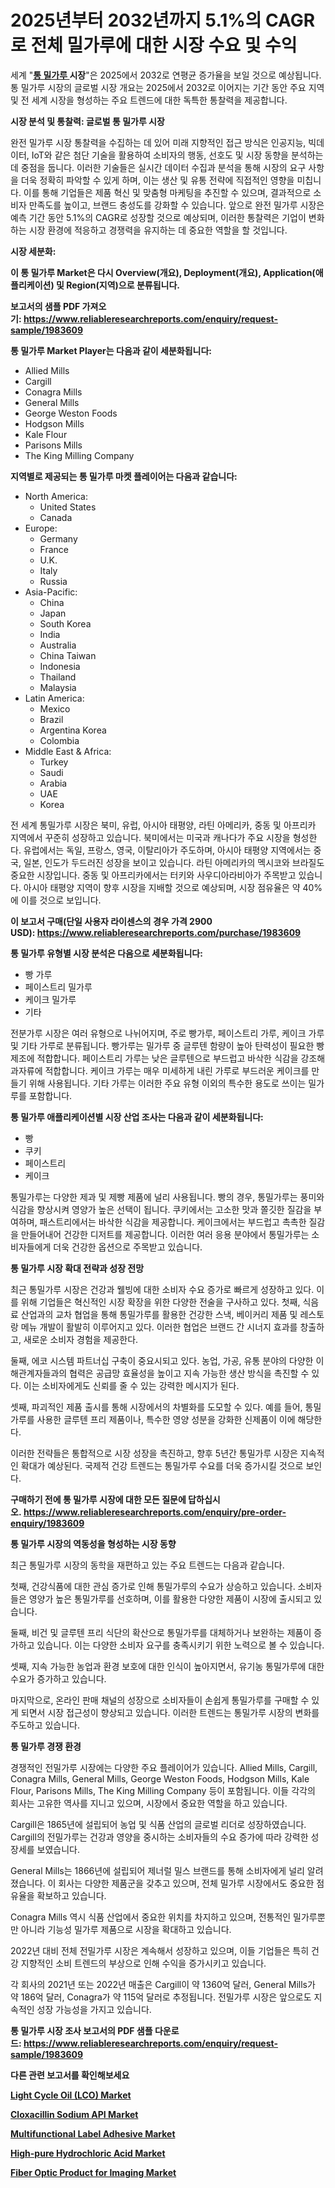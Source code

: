 <p><h1>2025년부터 2032년까지 5.1%의 CAGR로 전체 밀가루에 대한 시장 수요 및 수익</h1></p><p>세계 "<strong><a href="https://www.reliableresearchreports.com/whole-wheat-flour-r1983609?utm_campaign=106&utm_medium=8&utm_source=Github&utm_content=ia&utm_term=04042025&utm_id=whole-wheat-flour">통 밀가루&nbsp;</a></strong><strong>시장</strong>"은 2025에서 2032로 연평균 증가율을 보일 것으로 예상됩니다. 통 밀가루 시장의 글로벌 시장 개요는 2025에서 2032로 이어지는 기간 동안 주요 지역 및 전 세계 시장을 형성하는 주요 트렌드에 대한 독특한 통찰력을 제공합니다.</p>
<p><strong>시장 분석 및 통찰력: 글로벌 통 밀가루 시장</strong></p>
<p><p>완전 밀가루 시장 통찰력을 수집하는 데 있어 미래 지향적인 접근 방식은 인공지능, 빅데이터, IoT와 같은 첨단 기술을 활용하여 소비자의 행동, 선호도 및 시장 동향을 분석하는 데 중점을 둡니다. 이러한 기술들은 실시간 데이터 수집과 분석을 통해 시장의 요구 사항을 더욱 정확히 파악할 수 있게 하며, 이는 생산 및 유통 전략에 직접적인 영향을 미칩니다. 이를 통해 기업들은 제품 혁신 및 맞춤형 마케팅을 추진할 수 있으며, 결과적으로 소비자 만족도를 높이고, 브랜드 충성도를 강화할 수 있습니다. 앞으로 완전 밀가루 시장은 예측 기간 동안 5.1%의 CAGR로 성장할 것으로 예상되며, 이러한 통찰력은 기업이 변화하는 시장 환경에 적응하고 경쟁력을 유지하는 데 중요한 역할을 할 것입니다.</p><a href="%7CAUTHORITHY_DOMAIN_URL%7C?utm_campaign=106&utm_medium=8&utm_source=Github&utm_content=ia&utm_term=04042025&utm_id=whole-wheat-flour"></a></p>
<p><strong>시장 세분화:</strong></p>
<p><strong>이 통 밀가루 Market은 다시 Overview(개요), Deployment(개요), Application(애플리케이션) 및 Region(지역)으로 분류됩니다.</strong></p>
<p><strong>보고서의 샘플 PDF 가져오기:&nbsp;<a href="https://www.reliableresearchreports.com/enquiry/request-sample/1983609?utm_campaign=106&utm_medium=8&utm_source=Github&utm_content=ia&utm_term=04042025&utm_id=whole-wheat-flour">https://www.reliableresearchreports.com/enquiry/request-sample/1983609</a></strong><strong></strong></p>
<p><strong>통 밀가루 Market Player는 다음과 같이 세분화됩니다:</strong></p>
<p><ul><li>Allied Mills</li><li>Cargill</li><li>Conagra Mills</li><li>General Mills</li><li>George Weston Foods</li><li>Hodgson Mills</li><li>Kale Flour</li><li>Parisons Mills</li><li>The King Milling Company</li></ul></p>
<p><strong>지역별로 제공되는 통 밀가루 마켓 플레이어는 다음과 같습니다:</strong></p>
<p><ul>
    <li>
        North America:
        <ul>
            <li>United States</li>
            <li>Canada</li>
        </ul>
    </li>
    <li>
        Europe:
        <ul>
            <li>Germany</li>
            <li>France</li>
            <li>U.K.</li>
            <li>Italy</li>
            <li>Russia</li>
        </ul>
    </li>
    <li>
        Asia-Pacific:
        <ul>
            <li>China</li>
            <li>Japan</li>
            <li>South Korea</li>
            <li>India</li>
            <li>Australia</li>
            <li>China Taiwan</li>
            <li>Indonesia</li>
            <li>Thailand</li>
            <li>Malaysia</li>
        </ul>
    </li>
    <li>
        Latin America:
        <ul>
            <li>Mexico</li>
            <li>Brazil</li>
            <li>Argentina Korea</li>
            <li>Colombia</li>
        </ul>
    </li>
    <li>
        Middle East & Africa:
        <ul>
            <li>Turkey</li>
            <li>Saudi</li>
            <li>Arabia</li>
            <li>UAE</li>
            <li>Korea</li>
        </ul>
    </li>
    </ul></p>
<p><p>전 세계 통밀가루 시장은 북미, 유럽, 아시아 태평양, 라틴 아메리카, 중동 및 아프리카 지역에서 꾸준히 성장하고 있습니다. 북미에서는 미국과 캐나다가 주요 시장을 형성한다. 유럽에서는 독일, 프랑스, 영국, 이탈리아가 주도하며, 아시아 태평양 지역에서는 중국, 일본, 인도가 두드러진 성장을 보이고 있습니다. 라틴 아메리카의 멕시코와 브라질도 중요한 시장입니다. 중동 및 아프리카에서는 터키와 사우디아라비아가 주목받고 있습니다. 아시아 태평양 지역이 향후 시장을 지배할 것으로 예상되며, 시장 점유율은 약 40%에 이를 것으로 보입니다.</p></p>
<p><strong>이 보고서 구매(단일 사용자 라이센스의 경우 가격 2900 USD):&nbsp;<a href="https://www.reliableresearchreports.com/purchase/1983609?utm_campaign=106&utm_medium=8&utm_source=Github&utm_content=ia&utm_term=04042025&utm_id=whole-wheat-flour">https://www.reliableresearchreports.com/purchase/1983609</a></strong></p>
<p><strong>통 밀가루 유형별 시장 분석은 다음으로 세분화됩니다:</strong></p>
<p><ul><li>빵 가루</li><li>페이스트리 밀가루</li><li>케이크 밀가루</li><li>기타</li></ul></p>
<p><p>전분가루 시장은 여러 유형으로 나뉘어지며, 주로 빵가루, 페이스트리 가루, 케이크 가루 및 기타 가루로 분류됩니다. 빵가루는 밀가루 중 글루텐 함량이 높아 탄력성이 필요한 빵 제조에 적합합니다. 페이스트리 가루는 낮은 글루텐으로 부드럽고 바삭한 식감을 강조해 과자류에 적합합니다. 케이크 가루는 매우 미세하게 내린 가루로 부드러운 케이크를 만들기 위해 사용됩니다. 기타 가루는 이러한 주요 유형 이외의 특수한 용도로 쓰이는 밀가루를 포함합니다.</p></p>
<p><strong>통 밀가루 애플리케이션별 시장 산업 조사는 다음과 같이 세분화됩니다:</strong></p>
<p><ul><li>빵</li><li>쿠키</li><li>페이스트리</li><li>케이크</li></ul></p>
<p><p>통밀가루는 다양한 제과 및 제빵 제품에 널리 사용됩니다. 빵의 경우, 통밀가루는 풍미와 식감을 향상시켜 영양가 높은 선택이 됩니다. 쿠키에서는 고소한 맛과 쫄깃한 질감을 부여하며, 패스트리에서는 바삭한 식감을 제공합니다. 케이크에서는 부드럽고 촉촉한 질감을 만들어내어 건강한 디저트를 제공합니다. 이러한 여러 응용 분야에서 통밀가루는 소비자들에게 더욱 건강한 옵션으로 주목받고 있습니다.</p></p>
<p><strong>통 밀가루 시장 확대 전략과 성장 전망</strong></p>
<p><p>최근 통밀가루 시장은 건강과 웰빙에 대한 소비자 수요 증가로 빠르게 성장하고 있다. 이를 위해 기업들은 혁신적인 시장 확장을 위한 다양한 전술을 구사하고 있다. 첫째, 식음료 산업과의 교차 협업을 통해 통밀가루를 활용한 건강한 스낵, 베이커리 제품 및 레스토랑 메뉴 개발이 활발히 이루어지고 있다. 이러한 협업은 브랜드 간 시너지 효과를 창출하고, 새로운 소비자 경험을 제공한다.</p><p>둘째, 에코 시스템 파트너십 구축이 중요시되고 있다. 농업, 가공, 유통 분야의 다양한 이해관계자들과의 협력은 공급망 효율성을 높이고 지속 가능한 생산 방식을 촉진할 수 있다. 이는 소비자에게도 신뢰를 줄 수 있는 강력한 메시지가 된다.</p><p>셋째, 파괴적인 제품 출시를 통해 시장에서의 차별화를 도모할 수 있다. 예를 들어, 통밀가루를 사용한 글루텐 프리 제품이나, 특수한 영양 성분을 강화한 신제품이 이에 해당한다. </p><p>이러한 전략들은 통합적으로 시장 성장을 촉진하고, 향후 5년간 통밀가루 시장은 지속적인 확대가 예상된다. 국제적 건강 트렌드는 통밀가루 수요를 더욱 증가시킬 것으로 보인다.</p></p>
<p><strong>구매하기 전에 통 밀가루 시장에 대한 모든 질문에 답하십시오.&nbsp;<a href="https://www.reliableresearchreports.com/enquiry/pre-order-enquiry/1983609?utm_campaign=106&utm_medium=8&utm_source=Github&utm_content=ia&utm_term=04042025&utm_id=whole-wheat-flour">https://www.reliableresearchreports.com/enquiry/pre-order-enquiry/1983609</a></strong><strong></strong></p>
<p><strong>통 밀가루 시장의 역동성을 형성하는 시장 동향</strong></p>
<p><p>최근 통밀가루 시장의 동학을 재편하고 있는 주요 트렌드는 다음과 같습니다. </p><p>첫째, 건강식품에 대한 관심 증가로 인해 통밀가루의 수요가 상승하고 있습니다. 소비자들은 영양가 높은 통밀가루를 선호하며, 이를 활용한 다양한 제품이 시장에 출시되고 있습니다. </p><p>둘째, 비건 및 글루텐 프리 식단의 확산으로 통밀가루를 대체하거나 보완하는 제품이 증가하고 있습니다. 이는 다양한 소비자 요구를 충족시키기 위한 노력으로 볼 수 있습니다. </p><p>셋째, 지속 가능한 농업과 환경 보호에 대한 인식이 높아지면서, 유기농 통밀가루에 대한 수요가 증가하고 있습니다. </p><p>마지막으로, 온라인 판매 채널의 성장으로 소비자들이 손쉽게 통밀가루를 구매할 수 있게 되면서 시장 접근성이 향상되고 있습니다. 이러한 트렌드는 통밀가루 시장의 변화를 주도하고 있습니다.</p></p>
<p><strong>통 밀가루 경쟁 환경</strong></p>
<p><p>경쟁적인 전밀가루 시장에는 다양한 주요 플레이어가 있습니다. Allied Mills, Cargill, Conagra Mills, General Mills, George Weston Foods, Hodgson Mills, Kale Flour, Parisons Mills, The King Milling Company 등이 포함됩니다. 이들 각각의 회사는 고유한 역사를 지니고 있으며, 시장에서 중요한 역할을 하고 있습니다.</p><p>Cargill은 1865년에 설립되어 농업 및 식품 산업의 글로벌 리더로 성장하였습니다. Cargill의 전밀가루는 건강과 영양을 중시하는 소비자들의 수요 증가에 따라 강력한 성장세를 보였습니다. </p><p>General Mills는 1866년에 설립되어 제너럴 밀스 브랜드를 통해 소비자에게 널리 알려졌습니다. 이 회사는 다양한 제품군을 갖추고 있으며, 전체 밀가루 시장에서도 중요한 점유율을 확보하고 있습니다.</p><p>Conagra Mills 역시 식품 산업에서 중요한 위치를 차지하고 있으며, 전통적인 밀가루뿐만 아니라 기능성 밀가루 제품으로 시장을 확대하고 있습니다. </p><p>2022년 대비 전체 전밀가루 시장은 계속해서 성장하고 있으며, 이들 기업들은 특히 건강 지향적인 소비 트렌드의 부상으로 인해 수익을 증가시키고 있습니다. </p><p>각 회사의 2021년 또는 2022년 매출은 Cargill이 약 1360억 달러, General Mills가 약 186억 달러, Conagra가 약 115억 달러로 추정됩니다. 전밀가루 시장은 앞으로도 지속적인 성장 가능성을 가지고 있습니다.</p></p>
<p><strong>통 밀가루 시장 조사 보고서의 PDF 샘플 다운로드:&nbsp;<a href="https://www.reliableresearchreports.com/enquiry/request-sample/1983609?utm_campaign=106&utm_medium=8&utm_source=Github&utm_content=ia&utm_term=04042025&utm_id=whole-wheat-flour">https://www.reliableresearchreports.com/enquiry/request-sample/1983609</a></strong></p>
<p><strong></strong></p>
<p><strong></strong></p>
<p><strong></strong></p>
<p><strong></strong></p>
<p><strong>다른 관련 보고서를 확인해보세요</strong></p>
<p><strong><p><a href="https://github.com/syiqvanyo/Market-Research-Report-List-1/blob/main/light-cycle-oil-lco-market.md?utm_campaign=106&utm_medium=8&utm_source=Github&utm_content=ia&utm_term=04042025&utm_id=whole-wheat-flour">Light Cycle Oil (LCO) Market</a></p><p><a href="https://github.com/yepezkommakp/Market-Research-Report-List-1/blob/main/cloxacillin-sodium-api-market.md?utm_campaign=106&utm_medium=8&utm_source=Github&utm_content=ia&utm_term=04042025&utm_id=whole-wheat-flour">Cloxacillin Sodium API Market</a></p><p><a href="https://github.com/gripeluigstt/Market-Research-Report-List-1/blob/main/multifunctional-label-adhesive-market.md?utm_campaign=106&utm_medium=8&utm_source=Github&utm_content=ia&utm_term=04042025&utm_id=whole-wheat-flour">Multifunctional Label Adhesive Market</a></p><p><a href="https://github.com/warshatulang0/Market-Research-Report-List-1/blob/main/high-pure-hydrochloric-acid-market.md?utm_campaign=106&utm_medium=8&utm_source=Github&utm_content=ia&utm_term=04042025&utm_id=whole-wheat-flour">High-pure Hydrochloric Acid Market</a></p><p><a href="https://github.com/minakibanov/Market-Research-Report-List-1/blob/main/fiber-optic-product-for-imaging-market.md?utm_campaign=106&utm_medium=8&utm_source=Github&utm_content=ia&utm_term=04042025&utm_id=whole-wheat-flour">Fiber Optic Product for Imaging Market</a></p></strong></p>